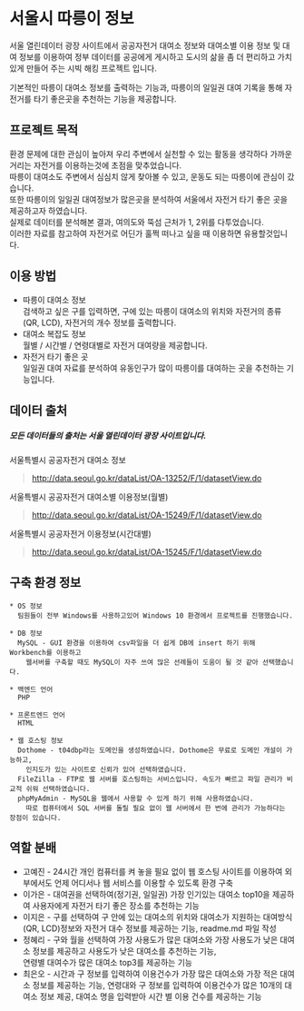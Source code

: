 # 서울시 따릉이 정보
  서울 열린데이터 광장 사이트에서 공공자전거 대여소 정보와 대여소별 이용 정보 및 대여 정보를 이용하여 정부 데이터를 공공에게 게시하고 도시의 삶을 좀 더 편리하고 가치있게 만들어 주는 시빅 해킹 프로젝트 입니다.
 
  기본적인 따릉이 대여소 정보를 출력하는 기능과, 따릉이의 일일권 대여 기록을 통해 자전거를 타기 좋은곳을 추천하는 기능을 제공합니다.  

## 프로젝트 목적
환경 문제에 대한 관심이 높아져 우리 주변에서 실천할 수 있는 활동을 생각하다 가까운 거리는 자전거를 이용하는것에 초점을 맞추었습니다.  
따릉이 대여소도 주변에서 심심치 않게 찾아볼 수 있고, 운동도 되는 따릉이에 관심이 갔습니다.  
 또한 따릉이의 일일권 대여정보가 많은곳을 분석하여 서울에서 자전거 타기 좋은 곳을 제공하고자 하였습니다.   
실제로 데이터를 분석해본 결과, 여의도와 뚝섬 근처가 1, 2위를 다투었습니다.   
 이러한 자료를 참고하여 자전거로 어딘가 훌쩍 떠나고 싶을 때 이용하면 유용할것입니다.


## 이용 방법

  * 따릉이 대여소 정보  
       검색하고 싶은 구를 입력하면, 구에 있는 따릉이 대여소의 위치와 자전거의 종류(QR, LCD), 자전거의 개수 정보를 출력합니다.  
  * 대여소 복잡도 정보  
       월별 / 시간별 / 연령대별로 자전거 대여량을 제공합니다.  
  * 자전거 타기 좋은 곳  
       일일권 대여 자료를 분석하여 유동인구가 많이 따릉이를 대여하는 곳을 추천하는 기능입니다.  
      
## 데이터 출처
 ##### 모든 데이터들의 출처는 서울 열린데이터 광장 사이트입니다.
 
 
 서울특별시 공공자전거 대여소 정보
 > http://data.seoul.go.kr/dataList/OA-13252/F/1/datasetView.do  
 
 서울특별시 공공자전거 대여소별 이용정보(월별)
 > http://data.seoul.go.kr/dataList/OA-15249/F/1/datasetView.do  
 
 서울특별시 공공자전거 이용정보(시간대별)
 > http://data.seoul.go.kr/dataList/OA-15245/F/1/datasetView.do  
 
## 구축 환경 정보
    * OS 정보  
      팀원들이 전부 Windows를 사용하고있어 Windows 10 환경에서 프로젝트를 진행했습니다.  
      
    * DB 정보  
      MySQL - GUI 환경을 이용하여 csv파일을 더 쉽게 DB에 insert 하기 위해 Workbench를 이용하고  
        웹서버를 구축할 때도 MySQL이 자주 쓰여 많은 선례들이 도움이 될 것 같아 선택했습니다.  
      
    * 백엔드 언어  
      PHP
      
    * 프론트엔드 언어  
      HTML
      
    * 웹 호스팅 정보  
      Dothome - t04dbp라는 도메인을 생성하였습니다. Dothome은 무료로 도메인 개설이 가능하고,  
        인지도가 있는 사이트로 신뢰가 있어 선택하였습니다.  
      FileZilla - FTP로 웹 서버를 호스팅하는 서비스입니다. 속도가 빠르고 파일 관리가 비교적 쉬워 선택하였습니다.  
      phpMyAdmin - MySQL을 웹에서 사용할 수 있게 하기 위해 사용하였습니다.  
        따로 컴퓨터에서 SQL 서버를 돌릴 필요 없이 웹 서버에서 한 번에 관리가 가능하다는 장점이 있습니다.  
      
## 역할 분배
   * 고예진 - 24시간 개인 컴퓨터를 켜 놓을 필요 없이 웹 호스팅 사이트를 이용하여 외부에서도 언제 어디서나 웹 서비스를 이용할 수 있도록 환경 구축
   * 이가은 - 대여권을 선택하여(정기권, 일일권) 가장 인기있는 대여소 top10을 제공하여 사용자에게 자전거 타기 좋은 장소를 추천하는 기능
   * 이지은 - 구를 선택하여 구 안에 있는 대여소의 위치와 대여소가 지원하는 대여방식(QR, LCD)정보와 자전거 대수 정보를 제공하는 기능, readme.md 파일 작성
   * 정혜리 - 구와 월을 선택하여 가장 사용도가 많은 대여소와 가장 사용도가 낮은 대여소 정보를 제공하고 사용도가 낮은 대여소를 추천하는 기능,  
      연령별 대여수가 많은 대여소 top3를 제공하는 기능
   * 최은오 - 시간과 구 정보를 입력하여 이용건수가 가장 많은 대여소와 가장 적은 대여소 정보를 제공하는 기능, 연령대와 구 정보를 입력하여 이용건수가 많은 10개의 대여소 정보 제공, 
      대여소 명을 입력받아 시간 별 이용 건수를 제공하는 기능
